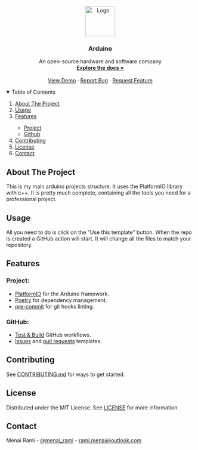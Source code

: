 <br />
<p align="center">
  <a href="https://github.com/boilercodes/arduino">
    <img src="http://siminnovations.com/wiki/images/7/7a/Arduino_logo_round.png/2048px-Python-logo-notext.svg.png" alt="Logo" width="80" height="80">
  </a>

<h3 align="center">Arduino</h3>

  <p align="center">
    An open-source hardware and software company
    <br />
    <a href="https://github.com/boilercodes/arduino"><strong>Explore the docs »</strong></a>
    <br />
    <br />
    <a href="https://github.com/boilercodes/arduino">View Demo</a>
    ·
    <a href="https://github.com/boilercodes/arduino/issues/new?assignees=&labels=&template=bug_report.md&title=">Report Bug</a>
    ·
    <a href="https://github.com/boilercodes/arduino/issues/new?assignees=&labels=&template=feature_request.md&title=">Request Feature</a>
  </p>

<!-- TABLE OF CONTENTS -->
<details open="open">
  <summary>Table of Contents</summary>
  <ol>
    <li>
      <a href="#about-the-project">About The Project</a>
    </li>
    <li><a href="#usage">Usage</a></li>
    <li><a href="#features">Features</a></li>
    <ul>
        <li><a href="#project">Project</a></li>
        <li><a href="#github">Github</a></li>
      </ul>
    <li><a href="#contributing">Contributing</a></li>
    <li><a href="#license">License</a></li>
    <li><a href="#contact">Contact</a></li>
  </ol>
</details>



<!-- ABOUT THE PROJECT -->

## About The Project

This is my main arduino projects structure. It uses the PlatformIO library with c++. It is pretty much complete, containing all the tools you need for a professional
project.

<!-- Usage -->

## Usage

All you need to do is click on the "Use this template" button. When the repo is created a GitHub action will start. It
will change all the files to match your repository.

<!-- Features -->

## Features

### Project:

* [PlatformIO](https://platformio.org/) for the Arduino framework.
* [Poetry](https://python-poetry.org/) for dependency management.
* [pre-commit](https://pre-commit.com/) for git hooks linting.

### GitHub:

* [Test & Build](https://github.com/boilercodes/arduino/blob/main/.github/workflows/test-build.yaml) GitHub
  workflows.
* [Issues](https://github.com/boilercodes/arduino/tree/main/.github/ISSUE_TEMPLATE)
  and [pull requests](https://github.com/boilercodes/arduino/blob/main/.github/pull_request_template.md) templates.

## Contributing

See [CONTRIBUTING.md](https://github.com/boilercodes/arduino/blob/main/CONTRIBUTING.md) for ways to get started.

<!-- LICENSE -->

## License

Distributed under the MIT License. See [LICENSE](https://github.com/boilercodes/arduino/blob/main/LICENSE) for more
information.

<!-- CONTACT -->

## Contact

Menai Rami - [@menai_rami](https://twitter.com/menai_rami) - rami.menai@outlook.com
